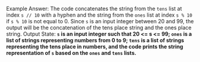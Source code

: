Example Answer:
The code concatenates the string from the `tens` list at index `s // 10` with a hyphen and the string from the `ones` list at index `s % 10` if `s % 10` is not equal to 0. Since `s` is an input integer between 20 and 99, the output will be the concatenation of the tens place string and the ones place string. 
Output State: **`s` is an input integer such that 20 <= s <= 99; `ones` is a list of strings representing numbers from 0 to 9; `tens` is a list of strings representing the tens place in numbers, and the code prints the string representation of `s` based on the `ones` and `tens` lists.**